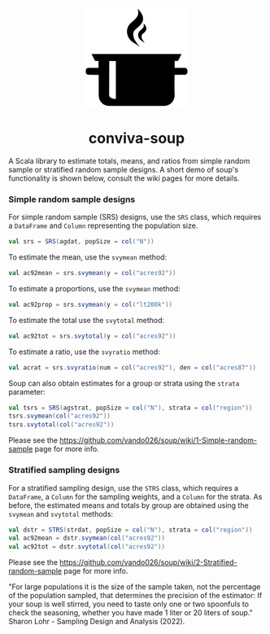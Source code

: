 <p align="center">
<img src="./media/pot.png" alt="" width="200" >
</p>

<h1 align="center"> conviva-soup</h1>

A Scala library to estimate totals, means, and ratios from simple random sample or stratified random sample designs. A short demo of soup's functionality is shown below, consult the wiki pages for more details.

### Simple random sample designs

For simple random sample (SRS) designs, use the `SRS` class, which requires a `DataFrame` and `Column` representing the population size. 

```scala 
val srs = SRS(agdat, popSize = col("N"))
```

To estimate the mean, use the `svymean` method:

```scala mdoc
val ac92mean = srs.svymean(y = col("acres92"))
```

To estimate a proportions, use the `svymean` method:

```scala mdoc
val ac92prop = srs.svymean(y = col("lt200k"))
```

To estimate the total use  the `svytotal` method:
```scala mdoc
val ac92tot = srs.svytotal(y = col("acres92"))
```

To estimate a ratio, use the `svyratio` method:

```scala mdoc 
val acrat = srs.svyratio(num = col("acres92"), den = col("acres87"))
```

Soup can also obtain estimates for a group or strata using the `strata`
parameter:

```scala mdoc
val tsrs = SRS(agstrat, popSize = col("N"), strata = col("region"))
tsrs.svymean(col("acres92"))
tsrs.svytotal(col("acres92"))
```

Please see the https://github.com/vando026/soup/wiki/1-Simple-random-sample page for more info. 


### Stratified sampling designs

For a stratified sampling design, use the `STRS` class, which requires a `DataFrame`, a `Column` for the sampling weights, and a `Column` for the strata. As before, the estimated  means and totals by group are obtained using the `svymean` and `svytotal` methods:

```scala mdoc
val dstr = STRS(strdat, popSize = col("N"), strata = col("region"))
val ac92mean = dstr.svymean(col("acres92"))
val ac92tot = dstr.svytotal(col("acres92"))
```

Please see the https://github.com/vando026/soup/wiki/2-Stratified-random-sample page for more info. 

 
"For large populations it is the size of the sample taken, not the percentage of the population sampled, that determines the precision of the estimator: If your soup is well stirred, you need to taste only one or two spoonfuls to check the seasoning, whether you have made 1 liter or 20 liters of soup." Sharon Lohr - Sampling Design and Analysis (2022).
